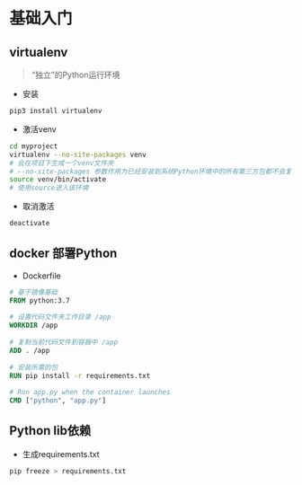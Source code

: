 # 基础入门

## virtualenv
> “独立”的Python运行环境
- 安装
```bash
pip3 install virtualenv
```
- 激活venv
```bash
cd myproject
virtualenv --no-site-packages venv
# 会在项目下生成一个venv文件夹
# --no-site-packages 参数作用为已经安装到系统Python环境中的所有第三方包都不会复制过来
source venv/bin/activate 
# 使用source进入该环境
```
- 取消激活
```bash
deactivate
```

## docker 部署Python
- Dockerfile
```dockerfile
# 基于镜像基础
FROM python:3.7
  
# 设置代码文件夹工作目录 /app
WORKDIR /app
  
# 复制当前代码文件到容器中 /app
ADD . /app
  
# 安装所需的包
RUN pip install -r requirements.txt
  
# Run app.py when the container launches
CMD ["python", "app.py"]
```

## Python lib依赖
- 生成requirements.txt
```bash
pip freeze > requirements.txt
```
